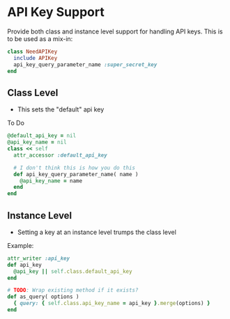 API Key Support
===============

Provide both class and instance level support for handling API keys. This is to be used as a mix-in:

```ruby
class NeedAPIKey
  include APIKey
  api_key_query_parameter_name :super_secret_key
end
```

Class Level
-----------

* This sets the "default" api key

To Do

```ruby
@default_api_key = nil
@api_key_name = nil
class << self
  attr_accessor :default_api_key

  # I don't think this is how you do this
  def api_key_query_parameter_name( name )
    @api_key_name = name
  end
end
```


Instance Level
--------------

* Setting a key at an instance level trumps the class level

Example:

```ruby
attr_writer :api_key
def api_key
  @api_key || self.class.default_api_key
end

# TODO: Wrap existing method if it exists?
def as_query( options )
  { query: { self.class.api_key_name = api_key }.merge(options) }
end
```
